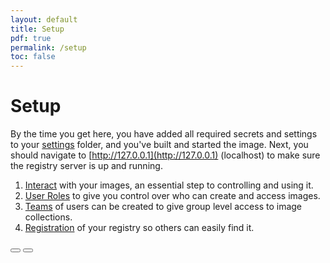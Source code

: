 ```yaml
---
layout: default
title: Setup
pdf: true
permalink: /setup
toc: false
---
```


# Setup

By the time you get here, you have added all required secrets and settings to your [settings](https://github.com/singularityhub/sregistry/tree/master/shub/settings) folder, and you've built and started the image. Next, you should navigate to [http://127.0.0.1](http://127.0.0.1) (localhost) to make sure the registry server is up and running. 

 1. [Interact](/sregistry/setup-interact) with your images, an essential step to controlling and using it.
 2. [User Roles](/sregistry/setup-roles) to give you control over who can create and access images.
 3. [Teams](/sregistry/setup-teams) of users can be created to give group level access to image collections.
 4. [Registration](/sregistry/setup-registration) of your registry so others can easily find it.

<div>
    <a href="/sregistry/install"><button class="previous-button btn btn-primary"><i class="fa fa-chevron-left"></i> </button></a>
    <a href="/sregistry/credentials"><button class="next-button btn btn-primary"><i class="fa fa-chevron-right"></i> </button></a>
</div><br>
